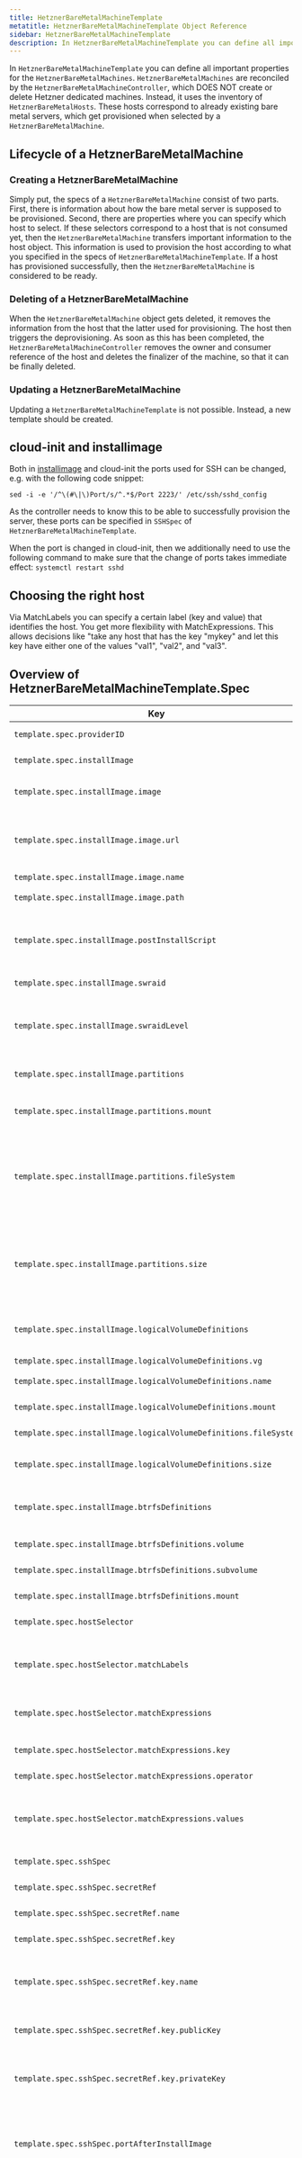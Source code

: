 ```yaml
---
title: HetznerBareMetalMachineTemplate
metatitle: HetznerBareMetalMachineTemplate Object Reference
sidebar: HetznerBareMetalMachineTemplate
description: In HetznerBareMetalMachineTemplate you can define all important properties for the HetznerBareMetalMachines.
---
```


In `HetznerBareMetalMachineTemplate` you can define all important properties for the `HetznerBareMetalMachines`. `HetznerBareMetalMachines` are reconciled by the `HetznerBareMetalMachineController`, which DOES NOT create or delete Hetzner dedicated machines. Instead, it uses the inventory of `HetznerBareMetalHosts`. These hosts correspond to already existing bare metal servers, which get provisioned when selected by a `HetznerBareMetalMachine`.

## Lifecycle of a HetznerBareMetalMachine

### Creating a HetznerBareMetalMachine

Simply put, the specs of a `HetznerBareMetalMachine` consist of two parts. First, there is information about how the bare metal server is supposed to be provisioned. Second, there are properties where you can specify which host to select. If these selectors correspond to a host that is not consumed yet, then the `HetznerBareMetalMachine` transfers important information to the host object. This information is used to provision the host according to what you specified in the specs of `HetznerBareMetalMachineTemplate`. If a host has provisioned successfully, then the `HetznerBareMetalMachine` is considered to be ready.

### Deleting of a HetznerBareMetalMachine

When the `HetznerBareMetalMachine` object gets deleted, it removes the information from the host that the latter used for provisioning. The host then triggers the deprovisioning. As soon as this has been completed, the `HetznerBareMetalMachineController` removes the owner and consumer reference of the host and deletes the finalizer of the machine, so that it can be finally deleted.

### Updating a HetznerBareMetalMachine

Updating a `HetznerBareMetalMachineTemplate` is not possible. Instead, a new template should be created.

## cloud-init and installimage

Both in [installimage](https://docs.hetzner.com/robot/dedicated-server/operating-systems/installimage/) and cloud-init the ports used for SSH can be changed, e.g. with the following code snippet:

```shell
sed -i -e '/^\(#\|\)Port/s/^.*$/Port 2223/' /etc/ssh/sshd_config
```

As the controller needs to know this to be able to successfully provision the server, these ports can be specified in `SSHSpec` of `HetznerBareMetalMachineTemplate`.

When the port is changed in cloud-init, then we additionally need to use the following command to make sure that the change of ports takes immediate effect:
`systemctl restart sshd`

## Choosing the right host

Via MatchLabels you can specify a certain label (key and value) that identifies the host. You get more flexibility with MatchExpressions. This allows decisions like "take any host that has the key "mykey" and let this key have either one of the values "val1", "val2", and "val3".

## Overview of HetznerBareMetalMachineTemplate.Spec

| Key                                                              | Type                  | Default                   | Required | Description                                                                                                                                        |
| ---------------------------------------------------------------- | --------------------- | ------------------------- | -------- | -------------------------------------------------------------------------------------------------------------------------------------------------- |
| `template.spec.providerID`                                       | `string`              |                           | no       | Provider ID set by controller                                                                                                                      |
| `template.spec.installImage`                                     | `object`              |                           | yes      | Configuration used in autosetup                                                                                                                    |
| `template.spec.installImage.image`                               | `object`              |                           | yes      | Defines image for bm machine. See below for details.                                                                                               |
| `template.spec.installImage.image.url`                           | `string`              |                           | no       | Remote URL of image. Can be tar, tar.gz, tar.bz, tar.bz2, tar.xz, tgz, tbz, txz                                                                    |
| `template.spec.installImage.image.name`                          | `string`              |                           | no       | Name of the image                                                                                                                                  |
| `template.spec.installImage.image.path`                          | `string`              |                           | no       | Local path of a pre-installed image                                                                                                                |
| `template.spec.installImage.postInstallScript`                   | `string`              |                           | no       | PostInstallScript that is used for commands that will be executed after installing image                                                           |
| `template.spec.installImage.swraid`                              | `int`                 | `0`                       | no       | Enables or disables raid. Set 1 to enable                                                                                                          |
| `template.spec.installImage.swraidLevel`                         | `int`                 | `1`                       | no       | Defines the software raid levels. Only relevant if raid is enabled. Pick one of 0,1,5,6,10                                                         |
| `template.spec.installImage.partitions`                          | `[]object`            |                           | yes      | Partitions that should be created in installimage                                                                                                  |
| `template.spec.installImage.partitions.mount`                    | `string`              |                           | yes      | Mount defines the mount path of the filesystem                                                                                                     |
| `template.spec.installImage.partitions.fileSystem`               | `string`              |                           | yes      | Filesystem that should be used. Can be ext2, ext3, ext4, btrfs, reiserfs, xfs, swap, or the name of the LVM volume group, if the partition is a VG |
| `template.spec.installImage.partitions.size`                     | `string`              |                           | yes      | Size of the partition. Use 'all' to use all remaining space of the drive. M/G/T can be used as unit specifications for MiB, GiB, TiB               |
| `template.spec.installImage.logicalVolumeDefinitions`            | `[]object`            |                           | no       | Defines the logical volume definitions that should be created                                                                                      |
| `template.spec.installImage.logicalVolumeDefinitions.vg`         | `string`              |                           | yes      | Defines the vg name                                                                                                                                |
| `template.spec.installImage.logicalVolumeDefinitions.name`       | `string`              |                           | yes      | Defines the volume name                                                                                                                            |
| `template.spec.installImage.logicalVolumeDefinitions.mount`      | `string`              |                           | yes      | Defines the mount path                                                                                                                             |
| `template.spec.installImage.logicalVolumeDefinitions.fileSystem` | `string`              |                           | yes      | Defines the file system                                                                                                                            |
| `template.spec.installImage.logicalVolumeDefinitions.size`       | `string`              |                           | yes      | Defines size with unit M/G/T or MiB/GiB/TiB                                                                                                        |
| `template.spec.installImage.btrfsDefinitions`                    | `[]object`            |                           | no       | Defines the btrfs sub-volume definitions that should be created                                                                                    |
| `template.spec.installImage.btrfsDefinitions.volume`             | `string`              |                           | yes      | Defines the btrfs volume name                                                                                                                      |
| `template.spec.installImage.btrfsDefinitions.subvolume`          | `string`              |                           | yes      | Defines the btrfs sub-volume name                                                                                                                  |
| `template.spec.installImage.btrfsDefinitions.mount`              | `string`              |                           | yes      | Defines the btrfs mount path                                                                                                                       |
| `template.spec.hostSelector`                                     | `object`              |                           | no       | Options to select hosts with                                                                                                                       |
| `template.spec.hostSelector.matchLabels`                         | `map[string][string]` |                           | no       | Specify labels as key-value pairs that should be there in host object to select it                                                                 |
| `template.spec.hostSelector.matchExpressions`                    | `[]object`            |                           | no       | Requirements using Kubernetes MatchExpressions                                                                                                     |
| `template.spec.hostSelector.matchExpressions.key`                | `string`              |                           | yes      | Key of label that should be matched in host object                                                                                                 |
| `template.spec.hostSelector.matchExpressions.operator`           | `string`              |                           | yes      | [Selection operator](https://pkg.go.dev/k8s.io/apimachinery@v0.23.4/pkg/selection?utm_source=gopls#Operator)                                       |
| `template.spec.hostSelector.matchExpressions.values`             | `[]string`            |                           | yes      | Values whose relation to the label value in the host machine is defined by the selection operator                                                  |
| `template.spec.sshSpec`                                          | `object`              |                           | yes      | SSH specs                                                                                                                                          |
| `template.spec.sshSpec.secretRef`                                | `object`              |                           | yes      | Reference to the secret where SSH key is stored                                                                                                    |
| `template.spec.sshSpec.secretRef.name`                           | `string`              |                           | yes      | Name of the secret                                                                                                                                 |
| `template.spec.sshSpec.secretRef.key`                            | `object`              |                           | yes      | Details about the keys used in the data of the secret                                                                                              |
| `template.spec.sshSpec.secretRef.key.name`                       | `string`              |                           | yes      | Name is the key in the secret's data where the SSH key's name is stored                                                                            |
| `template.spec.sshSpec.secretRef.key.publicKey`                  | `string`              |                           | yes      | PublicKey is the key in the secret's data where the SSH key's public key is stored                                                                 |
| `template.spec.sshSpec.secretRef.key.privateKey`                 | `string`              |                           | yes      | PrivateKey is the key in the secret's data where the SSH key's private key is stored                                                               |
| `template.spec.sshSpec.portAfterInstallImage`                    | `int`                 | `22`                      | no       | PortAfterInstallImage specifies the port that can be used to reach the server via SSH after install image completed successfully                   |
| `template.spec.sshSpec.portAfterCloudInit`                       | `int`                 | `22` (install image port) | no       | PortAfterCloudInit specifies the port that can be used to reach the server via SSH after cloud init completed successfully                         |

## installImage.image

You must specify either name and url, or a local path.

Example of an image provided by Hetzner via NFS:

```yaml
image:
  path: /root/.oldroot/nfs//images/Ubuntu-2404-noble-amd64-base.tar.gz
```

Example of an image provided by you via https. The script installimage of Hetzner parses the name to detect the version. It is
recommended to follow their naming pattern.

```yaml
image:
  name: Ubuntu-2404-noble-amd64-custom
  url: https://user:pwd@example.com/images/Ubuntu-2404-noble-amd64-custom.tar.gz
```

Example of pulling an image from an oci-registry:

```yaml
image:
  name: Ubuntu-2404-noble-amd64-custom
  url: oci://ghcr.io/myorg/images/Ubuntu-2404-noble-amd64-custom:1.0.1
```

If you need credentials to pull the image, then provide the environment variable `OCI_REGISTRY_AUTH_TOKEN` to the controller.

You can provide the variable via a secret of the deployment `caph-controller-manager`:

```yaml
apiVersion: apps/v1
kind: Deployment
metadata:
  # ...
spec:
  # ...
  template:
    spec:
      containers:
        - command:
            - /manager
          image: ghcr.io/syself/caph:vXXX
          env:
            - name: OCI_REGISTRY_AUTH_TOKEN
              valueFrom:
                secretKeyRef:
                  name: my-oci-registry-secret # The name of the secret
                  key: OCI_REGISTRY_AUTH_TOKEN # The key in the secret. Format: "user:pwd" or just "token"
      # ... other container specs
```

You can push an image to an oci-registry with a tool like [oras](https://oras.land):

```shell
oras push ghcr.io/myorg/images/Ubuntu-2404-noble-amd64-custom:1.0.1 \
    --artifact-type application/vnd.myorg.machine-image.v1 Ubuntu-2404-noble-amd64-custom.tar.gz
```
